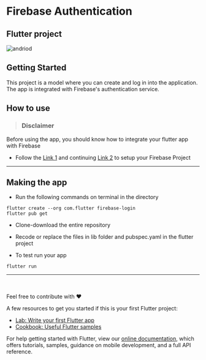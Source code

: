 # Firebase Authentication 

## Flutter project</br>
![andriod](https://img.shields.io/badge/Android--blue.svg)
 
## Getting Started

This project is a model where you can create and log in into the application.
The app is integrated with Firebase's authentication service.

## How to use

> ### Disclaimer
Before using the app, you should know how to integrate your flutter app with Firebase
+ Follow the [Link 1](https://codelabs.developers.google.com/codelabs/flutter-firebase/#5) and continuing [Link 2](https://codelabs.developers.google.com/codelabs/flutter-firebase/#6) to setup your Firebase Project


------

## Making the app

+ Run the following commands on terminal in the directory

```
flutter create --org com.flutter firebase-login
flutter pub get
```
+ Clone-download the entire repository

+ Recode or replace the files in lib folder and pubspec.yaml in the flutter project
+ To test run your app
```
flutter run 
```
---
<br>
</br>
Feel free to contribute with ❤️

A few resources to get you started if this is your first Flutter project:

- [Lab: Write your first Flutter app](https://flutter.dev/docs/get-started/codelab)
- [Cookbook: Useful Flutter samples](https://flutter.dev/docs/cookbook)

For help getting started with Flutter, view our
[online documentation](https://flutter.dev/docs), which offers tutorials,
samples, guidance on mobile development, and a full API reference.
